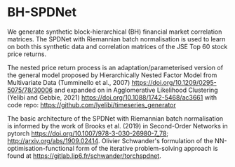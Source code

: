 # BH-SPDNet
We generate synthetic block-hierarchical (BH) financial market correlation matrices. The SPDNet with Riemannian batch normalisation is used to learn on both this synthetic data and correlation matrices of the JSE Top 60 stock price returns.

The nested price return process is an adaptation/parameterised version of the general model proposed by Hierarchically Nested Factor Model from Multivariate Data (Tumminello et al., 2007) https://doi.org/10.1209/0295-5075/78/30006 and expanded on in Agglomerative Likelihood Clustering (Yelibi and Gebbie, 2021) https://doi.org/10.1088/1742-5468/ac3661 with code repo: https://github.com/lyelibi/timeseries_generator

The basic architecture of the SPDNet with Riemannian batch normalisation is informed by the work of Brooks et al. (2019) in Second-Order Networks in pytorch https://doi.org/10.1007/978-3-030-26980-7_78; http://arxiv.org/abs/1909.02414. Olivier Schwander's formulation of the NN-optimisation-functional form of the iterative problem-solving approach is found at https://gitlab.lip6.fr/schwander/torchspdnet. 
